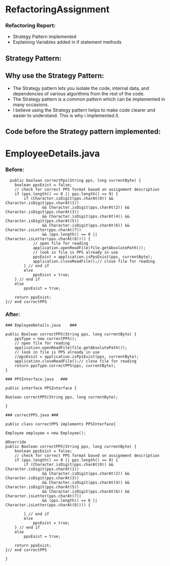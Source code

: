 # RefactoringAssignment

### Refactoring Report:

- Strategy Pattern implemented
- Explaining Variables added in if statement methods


## Strategy Pattern:

## Why use the Strategy Pattern:
  - The Strategy pattern lets you isolate the code, internal data, and dependencies of various algorithms from the rest of the code.
  - The Strategy pattern is a common pattern which can be implemented in many occasions. 
  - I believe using the Strategy pattern helps to make code clearer and easier to understand. This is why i implemented it.
  ## Code before the Strategy pattern implemented:
  
  # EmployeeDetails.java
   ### Before:
      public boolean correctPps(String pps, long currentByte) {
		boolean ppsExist = false;
		// check for correct PPS format based on assignment description
		if (pps.length() == 8 || pps.length() == 9) {
			if (Character.isDigit(pps.charAt(0)) && Character.isDigit(pps.charAt(1))
					&& Character.isDigit(pps.charAt(2))	&& Character.isDigit(pps.charAt(3)) 
					&& Character.isDigit(pps.charAt(4))	&& Character.isDigit(pps.charAt(5)) 
					&& Character.isDigit(pps.charAt(6))	&& Character.isLetter(pps.charAt(7))
					&& (pps.length() == 8 || Character.isLetter(pps.charAt(8)))) {
				// open file for reading
				application.openReadFile(file.getAbsolutePath());
				// look in file is PPS already in use
				ppsExist = application.isPpsExist(pps, currentByte);
				application.closeReadFile();// close file for reading
			} // end if
			else
				ppsExist = true;
		} // end if
		else
			ppsExist = true;

		return ppsExist;
	}// end correctPPS
	
   ### After:
   	###	EmployeeDetails.java	###
	
	public Boolean correctPPS(String pps, long currentByte) {
		ppsType = new correctPPS();
		// open file for reading
		application.openReadFile(file.getAbsolutePath());
		// look in file is PPS already in use
		//ppsExist = application.isPpsExist(pps, currentByte);
		application.closeReadFile();// close file for reading
		return ppsType.correctPPS(pps, currentByte);
	}
	
	###	PPSInterface.java	###
	
	public interface PPSInterface {

	Boolean correctPPS(String pps, long currentByte);
	
	}

	###	correctPPS.java	###
	
	public class correctPPS implements PPSInterface{
	
	Employee employee = new Employee();

	@Override
	public Boolean correctPPS(String pps, long currentByte) {
		boolean ppsExist = false;
		// check for correct PPS format based on assignment description
		if (pps.length() == 8 || pps.length() == 9) {
			if (Character.isDigit(pps.charAt(0)) && Character.isDigit(pps.charAt(1))
					&& Character.isDigit(pps.charAt(2))	&& Character.isDigit(pps.charAt(3)) 
					&& Character.isDigit(pps.charAt(4))	&& Character.isDigit(pps.charAt(5)) 
					&& Character.isDigit(pps.charAt(6))	&& Character.isLetter(pps.charAt(7))
					&& (pps.length() == 8 || Character.isLetter(pps.charAt(8)))) {
				
			} // end if
			else
				ppsExist = true;
		} // end if
		else
			ppsExist = true;

		return ppsExist;
	}// end correctPPS

	}
